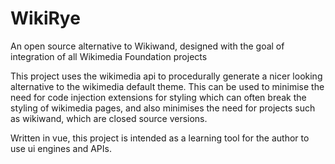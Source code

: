 # WikiRye
An open source alternative to Wikiwand, designed with the goal of integration of all Wikimedia Foundation projects

This project uses the wikimedia api to procedurally generate a nicer looking alternative to the wikimedia default theme. This can be used to minimise the need for code injection extensions for styling which can often break the styling of wikimedia pages, and also minimises the need for projects such as wikiwand, which are closed source versions.

Written in vue, this project is intended as a learning tool for the author to use ui engines and APIs.